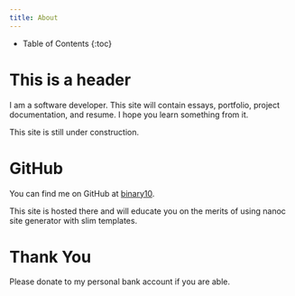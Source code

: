 ```yaml
---
title: About 
---
```


* Table of Contents
{:toc}

# This is a header
I am a software developer. This site will contain essays, portfolio, project documentation, and resume. I hope you learn something from it.

This site is still under construction.

# GitHub
You can find me on GitHub at [binary10](www.github.com/binary10).

This site is hosted there and will educate you on the merits of using nanoc site generator with slim templates. 

# Thank You
Please donate to my personal bank account if you are able. 

